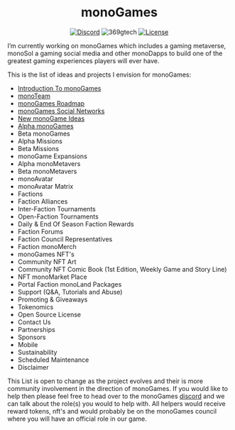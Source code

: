 <h1 align="center"><strong>monoGames</strong></h1>

<p align="center"> 
<a href="https://discord.gg/GUPh9PK8"><img src="https://img.shields.io/static/v1?logo=discord&label=&message=Discord&color=36393f&style=flat-square" alt="Discord"></a>
<img src="https://komarev.com/ghpvc/?username=369gtech&label=Profile%20Views&color=brightgreen&style=flat" alt="369gtech" />
<a href="https://github.com/369gtech/MIT-License/blob/main/LICENSE"><img src="https://img.shields.io/github/license/antonkomarev/github-profile-views-counter.svg?&color=green&style=flat-square" alt="License"></a>
</p>

I’m currently working on monoGames which includes a gaming metaverse, monoSol a gaming social media and other monoDapps to build one of the greatest gaming experiences players will ever have. 


This is the list of ideas and projects I envision for monoGames:

<ul>
  <li><a href="https://github.com/369gtech/monoGames/blob/main/Introduction%20To%20monoGames">Introduction To monoGames</a></li>
  <li><a href="https://github.com/369gtech/monoGames/blob/main/monoTeam">monoTeam</a></li>
  <li><a href="https://github.com/369gtech/monoGames-Roadmap">monoGames Roadmap</a></li>
  <li><a href="https://github.com/369gtech/monoGames-Social-Networks">monoGames Social Networks</a></li>
  <li><a href="https://github.com/369gtech/monoGames/blob/main/New%20monoGame%20Ideas">New monoGame Ideas</a></li>
  <li><a href="https://github.com/369gtech/Alpha-monoGames">Alpha monoGames</a></li>
  <li><a href=""></a>Beta monoGames</a></li>
  <li><a href=""></a>Alpha Missions</a></li>
  <li><a href=""></a>Beta Missions</a></li>
  <li><a href=""></a>monoGame Expansions</a></li>
  <li><a href=""></a>Alpha monoMetavers</a></a></li>
  <li><a href=""></a>Beta monoMetavers</a></li>
  <li><a href=""></a>monoAvatar</a></li>
  <li><a href=""></a>monoAvatar Matrix</a></li>  
  <li><a href=""></a>Factions</a></li>
  <li><a href=""></a>Faction Alliances</a></li>
  <li><a href=""></a>Inter-Faction Tournaments</a></li>
  <li><a href=""></a>Open-Faction Tournaments</a></li>
  <li><a href=""></a>Daily & End Of Season Faction Rewards</a></li>
  <li><a href=""></a>Faction Forums</a></li>
  <li><a href=""></a>Faction Council Representatives</a></li>
  <li><a href=""></a>Faction monoMerch</a></li>
  <li><a href=""></a>monoGames NFT's</a></li>
  <li><a href=""></a>Community NFT Art</a></li>
  <li><a href=""></a>Community NFT Comic Book (1st Edition, Weekly Game and Story Line)</a></li>
  <li><a href=""></a>NFT monoMarket Place</a></li>
  <li><a href=""></a>Portal Faction monoLand Packages</a></li>
  <li><a href=""></a>Support (Q&A, Tutorials and Abuse)</a></li>
  <li><a href=""></a>Promoting & Giveaways</a></li>
  <li><a href=""></a>Tokenomics</a></li>
  <li><a href=""></a>Open Source License</a></li>
  <li><a href=""></a>Contact Us</a></li>
  <li><a href=""></a>Partnerships</a></li>
  <li><a href=""></a>Sponsors</a></li>
  <li><a href=""></a>Mobile</a></li>
  <li><a href=""></a>Sustainability</a></li>
  <li><a href=""></a>Scheduled Maintenance</a></li>
  <li><a href=""></a>Disclaimer</a></li>
</ul>  

This List is open to change as the project evolves and their is more community involvement in the direction of monoGames. If you would like to help then please feel free to head over to the monoGames <a href="https://discord.gg/GUPh9PK8">discord</a> and we can talk about the role(s) you would to help with. All helpers would receive reward tokens, nft's and would probably be on the monoGames council where you will have an official role in our game.

